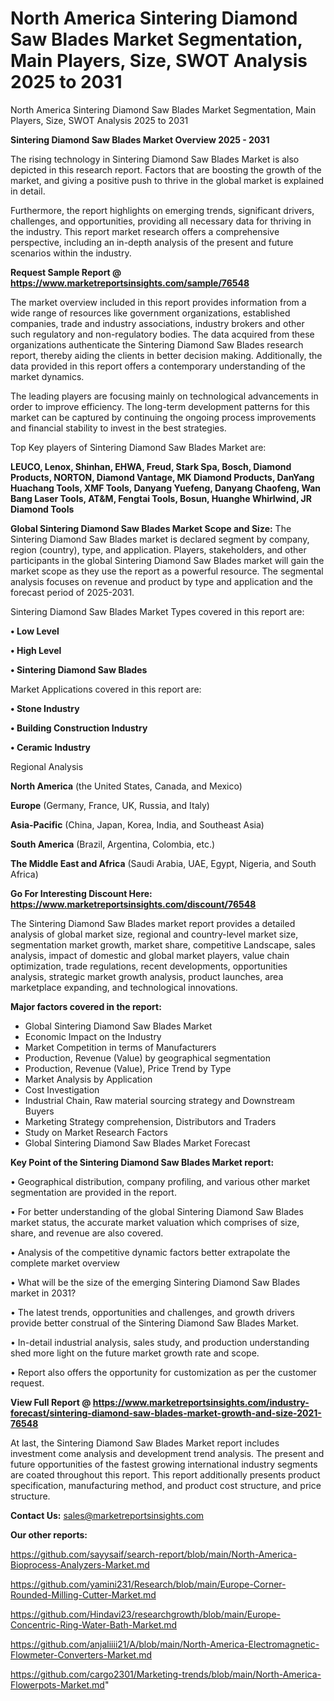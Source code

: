 # North America Sintering Diamond Saw Blades Market Segmentation, Main Players, Size, SWOT Analysis 2025 to 2031
North America Sintering Diamond Saw Blades Market Segmentation, Main Players, Size, SWOT Analysis 2025 to 2031

<Strong> Sintering Diamond Saw Blades Market Overview 2025 - 2031</strong>

The rising technology in Sintering Diamond Saw Blades Market is also depicted in this research report. Factors that are boosting the growth of the market, and giving a positive push to thrive in the global market is explained in detail.

Furthermore, the report highlights on emerging trends, significant drivers, challenges, and opportunities, providing all necessary data for thriving in the industry. This report market research offers a comprehensive perspective, including an in-depth analysis of the present and future scenarios within the industry.

<strong>Request Sample Report @ <a href=https://www.marketreportsinsights.com/sample/76548>https://www.marketreportsinsights.com/sample/76548</a></strong>

The market overview included in this report provides information from a wide range of resources like government organizations, established companies, trade and industry associations, industry brokers and other such regulatory and non-regulatory bodies. The data acquired from these organizations authenticate the Sintering Diamond Saw Blades research report, thereby aiding the clients in better decision making. Additionally, the data provided in this report offers a contemporary understanding of the market dynamics.

The leading players are focusing mainly on technological advancements in order to improve efficiency. The long-term development patterns for this market can be captured by continuing the ongoing process improvements and financial stability to invest in the best strategies.

Top Key players of Sintering Diamond Saw Blades Market are:

<strong>LEUCO, Lenox, Shinhan, EHWA, Freud, Stark Spa, Bosch, Diamond Products, NORTON, Diamond Vantage, MK Diamond Products, DanYang Huachang Tools, XMF Tools, Danyang Yuefeng, Danyang Chaofeng, Wan Bang Laser Tools, AT&M, Fengtai Tools, Bosun, Huanghe Whirlwind, JR Diamond Tools</strong>

<strong><b>Global Sintering Diamond Saw Blades Market Scope and Size:</b></strong>
The Sintering Diamond Saw Blades market is declared segment by company, region (country), type, and application. Players, stakeholders, and other participants in the global Sintering Diamond Saw Blades market will gain the market scope as they use the report as a powerful resource. The segmental analysis focuses on revenue and product by type and application and the forecast period of 2025-2031.

Sintering Diamond Saw Blades Market Types covered in this report are:

<strong>• Low Level

• High Level

• Sintering Diamond Saw Blades</strong>

Market Applications covered in this report are:

<strong>• Stone Industry

• Building Construction Industry

• Ceramic Industry</strong> 

Regional Analysis

<strong>North America</strong> (the United States, Canada, and Mexico)

<strong>Europe</strong> (Germany, France, UK, Russia, and Italy)

<strong>Asia-Pacific</strong> (China, Japan, Korea, India, and Southeast Asia)

<strong>South America</strong> (Brazil, Argentina, Colombia, etc.)

<strong>The Middle East and Africa</strong> (Saudi Arabia, UAE, Egypt, Nigeria, and South Africa)

<strong>Go For Interesting Discount Here: <a href=https://www.marketreportsinsights.com/discount/76548>https://www.marketreportsinsights.com/discount/76548</a></strong>

The Sintering Diamond Saw Blades market report provides a detailed analysis of global market size, regional and country-level market size, segmentation market growth, market share, competitive Landscape, sales analysis, impact of domestic and global market players, value chain optimization, trade regulations, recent developments, opportunities analysis, strategic market growth analysis, product launches, area marketplace expanding, and technological innovations.

<strong><b>Major factors covered in the report:</b></strong>
<ul>
  <li>Global Sintering Diamond Saw Blades Market </li>
  <li>Economic Impact on the Industry</li>
  <li>Market Competition in terms of Manufacturers</li>
  <li>Production, Revenue (Value) by geographical segmentation</li>
  <li>Production, Revenue (Value), Price Trend by Type</li>
  <li>Market Analysis by Application</li>
  <li>Cost Investigation</li>
  <li>Industrial Chain, Raw material sourcing strategy and Downstream Buyers</li>
  <li>Marketing Strategy comprehension, Distributors and Traders</li>
  <li>Study on Market Research Factors</li>
  <li>Global Sintering Diamond Saw Blades Market Forecast</li>
</ul>

<strong><b>Key Point of the Sintering Diamond Saw Blades Market report:</b></strong>

• Geographical distribution, company profiling, and various other market segmentation are provided in the report.

• For better understanding of the global Sintering Diamond Saw Blades market status, the accurate market valuation which comprises of size, share, and revenue are also covered.

• Analysis of the competitive dynamic factors better extrapolate the complete market overview

• What will be the size of the emerging Sintering Diamond Saw Blades market in 2031?

• The latest trends, opportunities and challenges, and growth drivers provide better construal of the Sintering Diamond Saw Blades Market.

• In-detail industrial analysis, sales study, and production understanding shed more light on the future market growth rate and scope.

• Report also offers the opportunity for customization as per the customer request.

<strong><b>View Full Report @ <a href=https://www.marketreportsinsights.com/industry-forecast/sintering-diamond-saw-blades-market-growth-and-size-2021-76548>https://www.marketreportsinsights.com/industry-forecast/sintering-diamond-saw-blades-market-growth-and-size-2021-76548</a></b></strong>


At last, the Sintering Diamond Saw Blades Market report includes investment come analysis and development trend analysis. The present and future opportunities of the fastest growing international industry segments are coated throughout this report. This report additionally presents product specification, manufacturing method, and product cost structure, and price structure.

<strong>Contact Us:</strong>
sales@marketreportsinsights.com

<strong>Our other reports:</strong>

<a href=https://github.com/sayysaif/search-report/blob/main/North-America-Bioprocess-Analyzers-Market.md>https://github.com/sayysaif/search-report/blob/main/North-America-Bioprocess-Analyzers-Market.md</a>

<a href=https://github.com/yamini231/Research/blob/main/Europe-Corner-Rounded-Milling-Cutter-Market.md>https://github.com/yamini231/Research/blob/main/Europe-Corner-Rounded-Milling-Cutter-Market.md</a>

<a href=https://github.com/Hindavi23/researchgrowth/blob/main/Europe-Concentric-Ring-Water-Bath-Market.md>https://github.com/Hindavi23/researchgrowth/blob/main/Europe-Concentric-Ring-Water-Bath-Market.md</a>

<a href=https://github.com/anjaliiii21/A/blob/main/North-America-Electromagnetic-Flowmeter-Converters-Market.md>https://github.com/anjaliiii21/A/blob/main/North-America-Electromagnetic-Flowmeter-Converters-Market.md</a>

<a href=https://github.com/cargo2301/Marketing-trends/blob/main/North-America-Flowerpots-Market.md>https://github.com/cargo2301/Marketing-trends/blob/main/North-America-Flowerpots-Market.md</a>"
